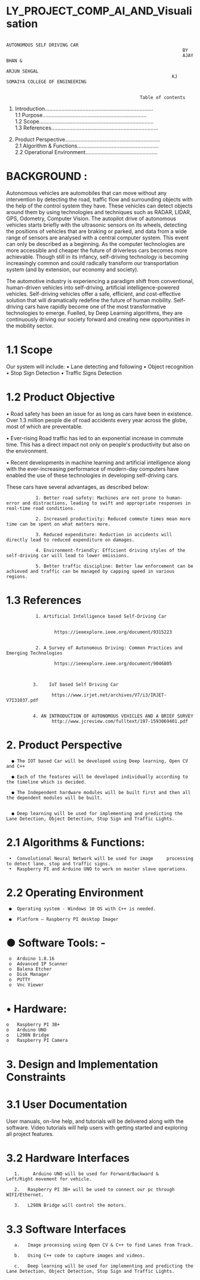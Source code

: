 # LY_PROJECT_COMP_AI_AND_Visualisation
                                                                      AUTONOMOUS SELF DRIVING CAR
                                                                      BY 
                                                                      AJAY BHAN &
                                                                      ARJUN SEHGAL
                                                                  KJ SOMAIYA COLLEGE OF ENGINEERING


                                                      Table of contents 
1.	Introduction………………………………………………………………                                                                                                                                    
             1.1	 Purpose……………………………………………………………                                                                                                                        
             1.2	 Scope……………………………………….…………………………                                                                                                                      
             1.3	 References………….……………………….…………………………                                                                                                                       

2.	Product Perspective………………………………………………………                                                                                                                                 
             2.1 Algorithm & Functions………………………………………………                                                                                                           
             2.2 Operational Environment…………………………………………                                                                                                                         



# BACKGROUND :                                                                                                                                                                     
Autonomous vehicles are automobiles that can move without any intervention by detecting the road, traffic flow and surrounding objects with the help of the control system they have. These vehicles can detect objects around them by using technologies and techniques such as RADAR, LIDAR, GPS, Odometry, Computer Vision. The autopilot drive of autonomous vehicles starts briefly with the ultrasonic sensors on its wheels, detecting the positions of vehicles that are braking or parked, and data from a wide range of sensors are analysed with a central computer system. This event can only be described as a beginning. As the computer technologies are more accessible and cheaper the future of driverless cars becomes more achievable. Though still in its infancy, self-driving technology is becoming increasingly common and could radically transform our transportation system (and by extension, our economy and society).

The automotive industry is experiencing a paradigm shift from conventional, human-driven vehicles into self-driving, artificial intelligence-powered vehicles. Self-driving vehicles offer a safe, efficient, and cost-effective solution that will dramatically redefine the future of human mobility. Self-driving cars have rapidly become one of the most transformative technologies to emerge. Fuelled, by Deep Learning algorithms, they are continuously driving our society forward and creating new opportunities in the mobility sector.

# 1.1	Scope

Our system will include:
•	Lane detecting and following
•	Object recognition
•	Stop Sign Detection
•	Traffic Signs Detection

# 1.2	Product Objective

•	Road safety has been an issue for as long as cars have been in existence. Over 1.3 million people die of road accidents every year across the globe, most of which are preventable. 

•	Ever-rising Road traffic has led to an exponential increase in commute time. This has a direct impact not only on people's productivity but also on the environment.

•	Recent developments in machine learning and artificial intelligence along with the ever-increasing performance of modern-day computers have enabled the use of these technologies in developing self-driving cars. 

These cars have several advantages, as described below:

               1. Better road safety: Machines are not prone to human-error and distractions, leading to swift and appropriate responses in real-time road conditions.

               2. Increased productivity: Reduced commute times mean more time can be spent on what matters more.

               3. Reduced expenditure: Reduction in accidents will directly lead to reduced expenditure on damages.

               4. Environment-friendly: Efficient driving styles of the self-driving car will lead to lower emissions.

               5. Better traffic discipline: Better law enforcement can be achieved and traffic can be managed by capping speed in various regions.


# 1.3	References

               1. Artificial Intelligence based Self-Driving Car


                      https://ieeexplore.ieee.org/document/9315223 


               2. A Survey of Autonomous Driving: Common Practices and Emerging Technologies

                      https://ieeexplore.ieee.org/document/9046805 



              3.	IoT based Self Driving Car

                     https://www.irjet.net/archives/V7/i3/IRJET-V7I31037.pdf 


              4. AN INTRODUCTION OF AUTONOMOUS VEHICLES AND A BRIEF SURVEY                                                                                                               
                     http://www.jcreview.com/fulltext/197-1593069401.pdf 


# 2.  Product Perspective

      ● The IOT based Car will be developed using Deep learning, Open CV and C++

      ● Each of the features will be developed individually according to the timeline which is decided.

      ● The Independent hardware modules will be built first and then all the dependent modules will be built.


      ● Deep learning will be used for implementing and predicting the Lane Detection, Object Detection, Stop Sign and Traffic Lights.




# 2.1 Algorithms & Functions:

     •	Convolutional Neural Network will be used for image     processing to detect lane, stop and traffic signs.
     •	Raspberry PI and Arduino UNO to work on master slave operations.





# 2.2	Operating Environment


     ●	Operating system - Windows 10 OS with C++ is needed.

     ●	Platform – Raspberry PI desktop Imager 


# ●	Software Tools: -

     o	Arduino 1.8.16
     o	Advanced IP Scanner
     o	Balena Etcher
     o	Disk Manager 
     o	PUTTY
     o	Vnc Viewer


# •	Hardware:

    o	Raspberry PI 3B+
    o	Arduino UNO
    o	L298N Bridge
    o	Raspberry PI Camera






# 3.  Design and Implementation Constraints


# 3.1	User Documentation

User manuals, on-line help, and tutorials will be delivered along with the software.
Video tutorials will help users with getting started and exploring all project features.



# 3.2	Hardware Interfaces

       1.	  Arduino UNO will be used for Forward/Backward &    Left/Right movement for vehicle.

       2.	Raspberry PI 3B+ will be used to connect our pc through WIFI/Ethernet.

       3.	L298N Bridge will control the motors.
 

# 3.3	Software Interfaces

       a.	Image processing using Open CV & C++ to find Lanes from Track.

       b.	Using C++ code to capture images and videos.

       c.	Deep learning will be used for implementing and predicting the Lane Detection, Object Detection, Stop Sign and Traffic Lights.



